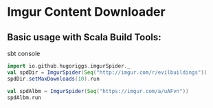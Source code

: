 # Imgur Content Downloader 
## Basic usage with Scala Build Tools:
sbt console

```scala
import io.github.hugoriggs.imgurSpider._
val spdDir = ImgurSpider(Seq("http://imgur.com/r/evilbuildings"))
spdDir.setMaxDownloads(10).run

val spdAlbm = ImgurSpider(Seq("https://imgur.com/a/uAFvn"))
spdAlbm.run

```
